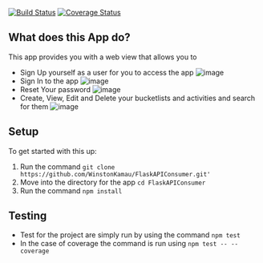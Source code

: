 [![Build Status](https://travis-ci.org/WinstonKamau/FlaskAPIConsumer.svg?branch=amending)](https://travis-ci.org/WinstonKamau/FlaskAPIConsumer)
[![Coverage Status](https://coveralls.io/repos/github/WinstonKamau/FlaskAPIConsumer/badge.svg)](https://coveralls.io/github/WinstonKamau/FlaskAPIConsumer?branch=development)
## What does this App do?
This app provides you with a web view that allows you to 
- Sign Up yourself as a user for you to access the app
![image](https://user-images.githubusercontent.com/29925144/31103533-1b0792a2-a7e0-11e7-8373-7ffa309447fc.png)
- Sign In to the app
![image](https://user-images.githubusercontent.com/29925144/31103538-2146d75e-a7e0-11e7-987e-1e0f03fd8b72.png)
- Reset Your password
![image](https://user-images.githubusercontent.com/29925144/31103597-774a9708-a7e0-11e7-8741-2919e1a25e81.png)
- Create, View, Edit and Delete your bucketlists and activities and search for them
![image](https://user-images.githubusercontent.com/29925144/31103603-7be98fe4-a7e0-11e7-95a0-bb87ed0709d5.png)


## Setup
To get started with this up:
1. Run the command `git clone https://github.com/WinstonKamau/FlaskAPIConsumer.git'`
2. Move into the directory for the app `cd FlaskAPIConsumer`
3. Run the command `npm install`

## Testing
- Test for the project are simply run by using the command `npm test`
- In the case of coverage the command is run using `npm test -- --coverage`

